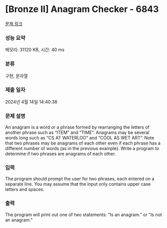 # [Bronze II] Anagram Checker - 6843 

[문제 링크](https://www.acmicpc.net/problem/6843) 

### 성능 요약

메모리: 31120 KB, 시간: 40 ms

### 분류

구현, 문자열

### 제출 일자

2024년 4월 14일 14:40:38

### 문제 설명

<p>An anagram is a word or a phrase formed by rearranging the letters of another phrase such as “ITEM” and “TIME”. Anagrams may be several words long such as “CS AT WATERLOO” and “COOL AS WET ART”. Note that two phrases may be anagrams of each other even if each phrase has a different number of words (as in the previous example). Write a program to determine if two phrases are anagrams of each other.</p>

### 입력 

 <p>The program should prompt the user for two phrases, each entered on a separate line. You may assume that the input only contains upper case letters and spaces.</p>

### 출력 

 <p>The program will print out one of two statements: ”Is an anagram.” or ”Is not an anagram.”</p>

